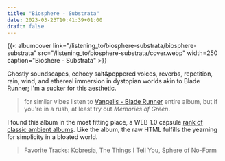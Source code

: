 ```yaml
---
title: "Biosphere - Substrata"
date: 2023-03-23T10:41:39+01:00
draft: false
---
```



{{< albumcover
    link="/listening_to/biosphere-substrata/biosphere-substrata"
    src="/listening_to/biosphere-substrata/cover.webp"
    width=250
    caption="Bioshere - Substrata"
    >}}

Ghostly soundscapes, echoey salt&peppered voices, reverbs, repetition, rain, wind, and ethereal immersion in dystopian worlds akin to Blade Runner; I'm a sucker for this aesthetic.
> for similar vibes listen to [Vangelis - Blade Runner](https://www.discogs.com/master/12717-Vangelis-Blade-Runner) entire album, but if you're in a rush, at least try out  _Memories of Green_.

I found this album in the most fitting place, a WEB 1.0 capsule [rank of classic ambient albums](http://music.hyperreal.org/epsilon/info/2001_classic_ambient.html). Like the album, the raw HTML fulfills the yearning for simplicity in a bloated world.

>Favorite Tracks: Kobresia, The Things I Tell You, Sphere of No-Form
